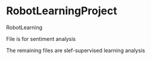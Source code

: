 # RobotLearningProject
RobotLearning

File is for sentiment analysis

The remaining files are slef-supervised learning analysis 
